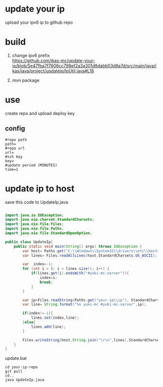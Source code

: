 # update your ip

upload your ipv6 ip to github repo



# build 
1. change ipv6 prefix   
https://github.com/ikas-mc/update-your-ip/blob/5e47fba7f7606cc798ef2a3a301d8dabb03d8a7d/src/main/java/ikas/java/project/updateip/IpUtil.java#L18

2. mvn package


# use
create repo and upload deploy key

##  config
```
#repo path
path=
#repo url
url=
#ssh key
key=
#update period (MINUTES)
time=1
```

# update ip to host

save this code to UpdateIp.java

```java

import java.io.IOException;
import java.nio.charset.StandardCharsets;
import java.nio.file.Files;
import java.nio.file.Paths;
import java.nio.file.StandardOpenOption;

public class UpdateIp{
    public static void main(String[] args) throws IOException {
        var host= Paths.get("C:\\Windows\\System32\\drivers\\etc\\hosts");
        var lines= Files.readAllLines(host,StandardCharsets.US_ASCII);

        var  index=-1;
        for (int i = 0; i < lines.size(); i++) {
            if(lines.get(i).endsWith("#yuki-mc-server")){
                index=i;
                break;
            }
        }

        var ip=Files.readString(Paths.get("your-ip\\ip"), StandardCharsets.UTF_8);
        var line= String.format("%s yuki-mc #yuki-mc-server",ip);

        if(index!=-1){
            lines.set(index,line);
        }else{
            lines.add(line);
        }

        Files.writeString(host,String.join("\r\n",lines),StandardCharsets.US_ASCII, StandardOpenOption.TRUNCATE_EXISTING);
    }
}


```

update.bat
```
cd your-ip-repo
git pull
cd..
java UpdateIp.java

```
